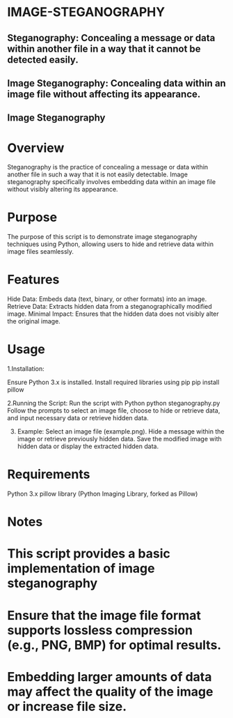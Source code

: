 # IMAGE-STEGANOGRAPHY

## Steganography: Concealing a message or data within another file in a way that it cannot be detected easily.

## Image Steganography: Concealing data within an image file without affecting its appearance.

## Image Steganography
# Overview
Steganography is the practice of concealing a message or data within another file in such a way that it is not easily detectable. Image steganography specifically involves embedding data within an image file without visibly altering its appearance.

# Purpose
The purpose of this script is to demonstrate image steganography techniques using Python, allowing users to hide and retrieve data within image files seamlessly.

# Features
Hide Data: Embeds data (text, binary, or other formats) into an image.
Retrieve Data: Extracts hidden data from a steganographically modified image.
Minimal Impact: Ensures that the hidden data does not visibly alter the original image.

# Usage
1.Installation:

Ensure Python 3.x is installed.
Install required libraries using pip
pip install pillow

2.Running the Script:
Run the script with Python
python steganography.py
Follow the prompts to select an image file, choose to hide or retrieve data, and input necessary data or retrieve hidden data.

3. Example:
Select an image file (example.png).
Hide a message within the image or retrieve previously hidden data.
Save the modified image with hidden data or display the extracted hidden data.

# Requirements
Python 3.x
pillow library (Python Imaging Library, forked as Pillow)

# Notes
# This script provides a basic implementation of image steganography 
# Ensure that the image file format supports lossless compression (e.g., PNG, BMP) for optimal results.
# Embedding larger amounts of data may affect the quality of the image or increase file size.

